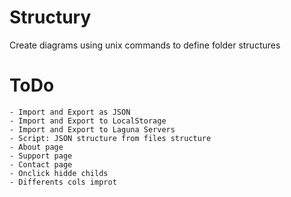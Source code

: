 # Structury
Create diagrams using unix commands to define folder structures 




# ToDo
    - Import and Export as JSON
    - Import and Export to LocalStorage
    - Import and Export to Laguna Servers
    - Script: JSON structure from files structure
    - About page
    - Support page
    - Contact page
    - Onclick hidde childs
    - Differents cols improt
    